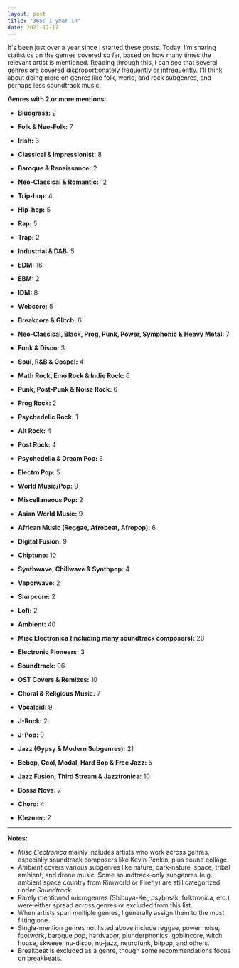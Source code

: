 ```yaml
---
layout: post
title: "365: 1 year in"
date: 2021-12-17
---
```

It's been just over a year since I started these posts. Today, I’m sharing statistics on the genres covered so far, based on how many times the relevant artist is mentioned. Reading through this, I can see that several genres are covered disproportionately frequently or infrequently. I'll think about doing more on genres like folk, world, and rock subgenres, and perhaps less soundtrack music. 

**Genres with 2 or more mentions:**

* **Bluegrass:** 2

* **Folk & Neo-Folk:** 7

* **Irish:** 3

* **Classical & Impressionist:** 8

* **Baroque & Renaissance:** 2

* **Neo-Classical & Romantic:** 12

* **Trip-hop:** 4

* **Hip-hop:** 5

* **Rap:** 5

* **Trap:** 2

* **Industrial & D\&B:** 5

* **EDM:** 16

* **EBM:** 2

* **IDM:** 8

* **Webcore:** 5

* **Breakcore & Glitch:** 6

* **Neo-Classical, Black, Prog, Punk, Power, Symphonic & Heavy Metal:** 7

* **Funk & Disco:** 3

* **Soul, R\&B & Gospel:** 4

* **Math Rock, Emo Rock & Indie Rock:** 6

* **Punk, Post-Punk & Noise Rock:** 6

* **Prog Rock:** 2

* **Psychedelic Rock:** 1

* **Alt Rock:** 4

* **Post Rock:** 4

* **Psychedelia & Dream Pop:** 3

* **Electro Pop:** 5

* **World Music/Pop:** 9

* **Miscellaneous Pop:** 2

* **Asian World Music:** 9

* **African Music (Reggae, Afrobeat, Afropop):** 6

* **Digital Fusion:** 9

* **Chiptune:** 10

* **Synthwave, Chillwave & Synthpop:** 4

* **Vaporwave:** 2

* **Slurpcore:** 2

* **Lofi:** 2

* **Ambient:** 40

* **Misc Electronica (including many soundtrack composers):** 20

* **Electronic Pioneers:** 3

* **Soundtrack:** 96

* **OST Covers & Remixes:** 10

* **Choral & Religious Music:** 7

* **Vocaloid:** 9

* **J-Rock:** 2

* **J-Pop:** 9

* **Jazz (Gypsy & Modern Subgenres):** 21

* **Bebop, Cool, Modal, Hard Bop & Free Jazz:** 5

* **Jazz Fusion, Third Stream & Jazztronica:** 10

* **Bossa Nova:** 7

* **Choro:** 4

* **Klezmer:** 2

---




**Notes:**

* *Misc Electronica* mainly includes artists who work across genres, especially soundtrack composers like Kevin Penkin, plus sound collage.
* *Ambient* covers various subgenres like nature, dark-nature, space, tribal ambient, and drone music. Some soundtrack-only subgenres (e.g., ambient space country from Rimworld or Firefly) are still categorized under *Soundtrack*.
* Rarely mentioned microgenres (Shibuya-Kei, psybreak, folktronica, etc.) were either spread across genres or excluded from this list.
* When artists span multiple genres, I generally assign them to the most fitting one.
* Single-mention genres not listed above include reggae, power noise, footwork, baroque pop, hardvapor, plunderphonics, goblincore, witch house, skweee, nu-disco, nu-jazz, neurofunk, bitpop, and others.
* Breakbeat is excluded as a genre, though some recommendations focus on breakbeats.

